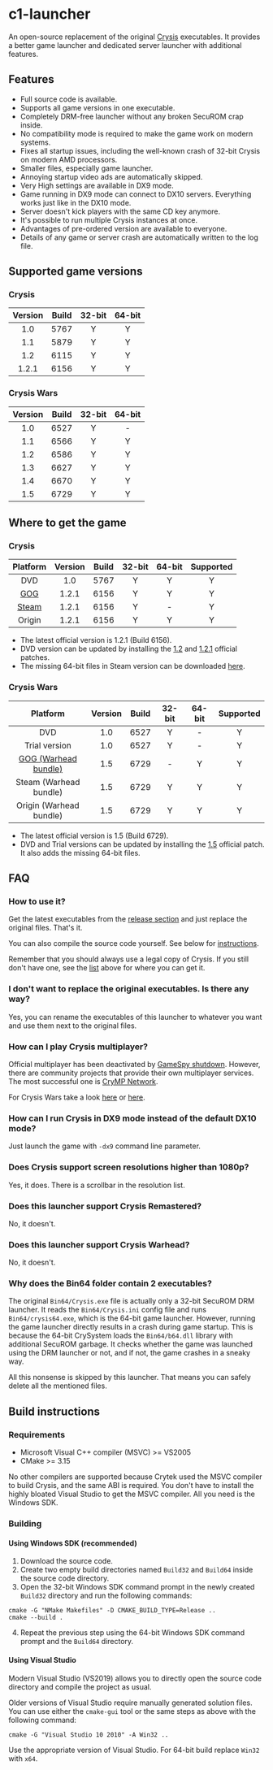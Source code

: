 # c1-launcher

An open-source replacement of the original [Crysis](https://en.wikipedia.org/wiki/Crysis_(video_game)) executables.
It provides a better game launcher and dedicated server launcher with additional features.

## Features

- Full source code is available.
- Supports all game versions in one executable.
- Completely DRM-free launcher without any broken SecuROM crap inside.
- No compatibility mode is required to make the game work on modern systems.
- Fixes all startup issues, including the well-known crash of 32-bit Crysis on modern AMD processors.
- Smaller files, especially game launcher.
- Annoying startup video ads are automatically skipped.
- Very High settings are available in DX9 mode.
- Game running in DX9 mode can connect to DX10 servers. Everything works just like in the DX10 mode.
- Server doesn't kick players with the same CD key anymore.
- It's possible to run multiple Crysis instances at once.
- Advantages of pre-ordered version are available to everyone.
- Details of any game or server crash are automatically written to the log file.

## Supported game versions

### Crysis

| Version | Build | 32-bit | 64-bit |
| :-----: | :---: | :----: | :----: |
| 1.0     | 5767  | Y      | Y      |
| 1.1     | 5879  | Y      | Y      |
| 1.2     | 6115  | Y      | Y      |
| 1.2.1   | 6156  | Y      | Y      |

### Crysis Wars

| Version | Build | 32-bit | 64-bit |
| :-----: | :---: | :----: | :----: |
| 1.0     | 6527  | Y      | -      |
| 1.1     | 6566  | Y      | Y      |
| 1.2     | 6586  | Y      | Y      |
| 1.3     | 6627  | Y      | Y      |
| 1.4     | 6670  | Y      | Y      |
| 1.5     | 6729  | Y      | Y      |

## Where to get the game

### Crysis

| Platform                                                          | Version | Build | 32-bit | 64-bit | Supported |
| :---------------------------------------------------------------: | :-----: | :---: | :----: | :----: | :-------: |
| DVD                                                               | 1.0     | 5767  | Y      | Y      | Y         |
| [GOG](https://www.gog.com/game/crysis)                            | 1.2.1   | 6156  | Y      | Y      | Y         |
| [Steam](https://store.steampowered.com/app/17300/Crysis/)         | 1.2.1   | 6156  | Y      | -      | Y         |
| Origin                                                            | 1.2.1   | 6156  | Y      | Y      | Y         |

- The latest official version is 1.2.1 (Build 6156).
- DVD version can be updated by installing the
[1.2](https://crysis.nullptr.one/Crysis_Patch_1_2.exe) and
[1.2.1](https://crysis.nullptr.one/Crysis_Patch_1_2_1.exe) official patches.
- The missing 64-bit files in Steam version can be downloaded
[here](https://crysis.nullptr.one/Crysis_6156_Bin64.zip).

### Crysis Wars

| Platform                                                          | Version | Build | 32-bit | 64-bit | Supported |
| :---------------------------------------------------------------: | :-----: | :---: | :----: | :----: | :-------: |
| DVD                                                               | 1.0     | 6527  | Y      | -      | Y         |
| Trial version                                                     | 1.0     | 6527  | Y      | -      | Y         |
| [GOG (Warhead bundle)](https://www.gog.com/game/crysiswarhead)    | 1.5     | 6729  | -      | Y      | Y         |
| Steam (Warhead bundle)                                            | 1.5     | 6729  | Y      | Y      | Y         |
| Origin (Warhead bundle)                                           | 1.5     | 6729  | Y      | Y      | Y         |

- The latest official version is 1.5 (Build 6729).
- DVD and Trial versions can be updated by installing the
[1.5](https://crysis.nullptr.one/CrysisWars_patch5.exe) official patch.
It also adds the missing 64-bit files.

## FAQ

### How to use it?

Get the latest executables from the [release section](../../releases) and just replace the original files. That's it.

You can also compile the source code yourself. See below for [instructions](#build-instructions).

Remember that you should always use a legal copy of Crysis.
If you still don't have one, see the [list](#where-to-get-the-game) above for where you can get it.

### I don't want to replace the original executables. Is there any way?

Yes, you can rename the executables of this launcher to whatever you want and use them next to the original files.

### How can I play Crysis multiplayer?

Official multiplayer has been deactivated by [GameSpy shutdown](https://en.wikipedia.org/wiki/GameSpy#Shutdown).
However, there are community projects that provide their own multiplayer services.
The most successful one is [CryMP Network](https://crymp.net).

For Crysis Wars take a look [here](https://crysiswarsmp.com) or [here](https://cryserv.eu).

### How can I run Crysis in DX9 mode instead of the default DX10 mode?

Just launch the game with `-dx9` command line parameter.

### Does Crysis support screen resolutions higher than 1080p?

Yes, it does. There is a scrollbar in the resolution list.

### Does this launcher support Crysis Remastered?

No, it doesn't.

### Does this launcher support Crysis Warhead?

No, it doesn't.

### Why does the Bin64 folder contain 2 executables?

The original `Bin64/Crysis.exe` file is actually only a 32-bit SecuROM DRM launcher. It reads the `Bin64/Crysis.ini`
config file and runs `Bin64/crysis64.exe`, which is the 64-bit game launcher. However, running the game launcher
directly results in a crash during game startup. This is because the 64-bit CrySystem loads the `Bin64/b64.dll`
library with additional SecuROM garbage. It checks whether the game was launched using the DRM launcher or not,
and if not, the game crashes in a sneaky way.

All this nonsense is skipped by this launcher. That means you can safely delete all the mentioned files.

## Build instructions

### Requirements

- Microsoft Visual C++ compiler (MSVC) >= VS2005
- CMake >= 3.15

No other compilers are supported because Crytek used the MSVC compiler to build Crysis, and the same ABI is required.
You don't have to install the highly bloated Visual Studio to get the MSVC compiler. All you need is the Windows SDK.

### Building

#### Using Windows SDK (recommended)

1. Download the source code.
2. Create two empty build directories named `Build32` and `Build64` inside the source code directory.
3. Open the 32-bit Windows SDK command prompt in the newly created `Build32` directory and run the following commands:

```
cmake -G "NMake Makefiles" -D CMAKE_BUILD_TYPE=Release ..
cmake --build .
```

4. Repeat the previous step using the 64-bit Windows SDK command prompt and the `Build64` directory.

#### Using Visual Studio

Modern Visual Studio (VS2019) allows you to directly open the source code directory and compile the project as usual.

Older versions of Visual Studio require manually generated solution files.
You can use either the `cmake-gui` tool or the same steps as above with the following command:

```
cmake -G "Visual Studio 10 2010" -A Win32 ..
```

Use the appropriate version of Visual Studio. For 64-bit build replace `Win32` with `x64`.
